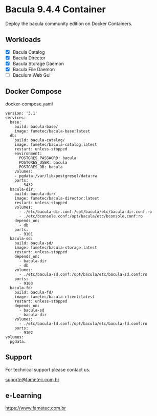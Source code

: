 # Bacula 9.4.4 Container

Deploy the bacula community edition on Docker Containers. 

## Workloads

- [x] Bacula Catalog
- [x] Bacula Director
- [x] Bacula Storage Daemon
- [x] Bacula File Daemon
- [ ] Baculum Web Gui

## Docker Compose

docker-compose.yaml


    version: '3.1'
    services:
      base:
        build: bacula-base/
        image: fametec/bacula-base:latest
      db:
        build: bacula-catalog/
        image: fametec/bacula-catalog:latest
        restart: unless-stopped
        environment:
          POSTGRES_PASSWORD: bacula
          POSTGRES_USER: bacula
          POSTGRES_DB: bacula
        volumes:
        - pgdata:/var/lib/postgresql/data:rw
        ports:
          - 5432
      bacula-dir:
        build: bacula-dir/
        image: fametec/bacula-director:latest
        restart: unless-stopped
        volumes:
          - ./etc/bacula-dir.conf:/opt/bacula/etc/bacula-dir.conf:ro
          - ./etc/bconsole.conf:/opt/bacula/etc/bconsole.conf:ro
        depends_on:
          - db
        ports:
          - 9101
      bacula-sd:
        build: bacula-sd/
        image: fametec/bacula-storage:latest
        restart: unless-stopped
        depends_on:
          - bacula-dir
          - db
        volumes:
          - ./etc/bacula-sd.conf:/opt/bacula/etc/bacula-sd.conf:ro
        ports:
          - 9103
      bacula-fd:
        build: bacula-fd/
        image: fametec/bacula-client:latest
        restart: unless-stopped
        depends_on:
          - bacula-sd
          - bacula-dir
        volumes:
          - ./etc/bacula-fd.conf:/opt/bacula/etc/bacula-fd.conf:ro
        ports:
          - 9102
    volumes:
      pgdata:

## Support

For technical support please contact us. 

suporte@fametec.com.br

## e-Learning 

https://www.fametec.com.br


